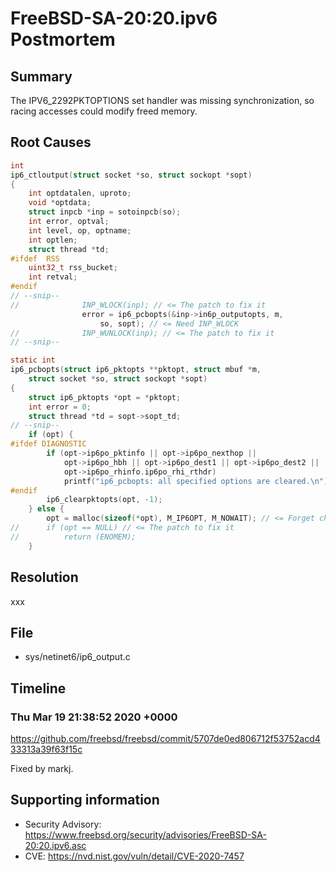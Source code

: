 # FreeBSD-SA-20:20.ipv6 Postmortem

## Summary

The IPV6_2292PKTOPTIONS set handler was missing synchronization, so racing accesses could modify freed memory.

## Root Causes

```c
int
ip6_ctloutput(struct socket *so, struct sockopt *sopt)
{
	int optdatalen, uproto;
	void *optdata;
	struct inpcb *inp = sotoinpcb(so);
	int error, optval;
	int level, op, optname;
	int optlen;
	struct thread *td;
#ifdef	RSS
	uint32_t rss_bucket;
	int retval;
#endif
// --snip--
//				INP_WLOCK(inp); // <= The patch to fix it
				error = ip6_pcbopts(&inp->in6p_outputopts, m,
				    so, sopt); // <= Need INP_WLOCK
//				INP_WUNLOCK(inp); // <= The patch to fix it
// --snip--

static int
ip6_pcbopts(struct ip6_pktopts **pktopt, struct mbuf *m,
    struct socket *so, struct sockopt *sopt)
{
	struct ip6_pktopts *opt = *pktopt;
	int error = 0;
	struct thread *td = sopt->sopt_td;
// --snip--
	if (opt) {
#ifdef DIAGNOSTIC
		if (opt->ip6po_pktinfo || opt->ip6po_nexthop ||
		    opt->ip6po_hbh || opt->ip6po_dest1 || opt->ip6po_dest2 ||
		    opt->ip6po_rhinfo.ip6po_rhi_rthdr)
			printf("ip6_pcbopts: all specified options are cleared.\n");
#endif
		ip6_clearpktopts(opt, -1);
	} else {
		opt = malloc(sizeof(*opt), M_IP6OPT, M_NOWAIT); // <= Forget check NULL
//		if (opt == NULL) // <= The patch to fix it
//			return (ENOMEM);
	}
```

## Resolution

xxx

## File

* sys/netinet6/ip6_output.c

## Timeline

### Thu Mar 19 21:38:52 2020 +0000

https://github.com/freebsd/freebsd/commit/5707de0ed806712f53752acd433313a39f63f15c

Fixed by markj.

## Supporting information

* Security Advisory: https://www.freebsd.org/security/advisories/FreeBSD-SA-20:20.ipv6.asc
* CVE: https://nvd.nist.gov/vuln/detail/CVE-2020-7457
